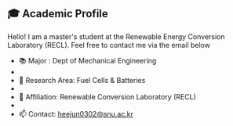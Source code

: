 ## 🎓 Academic Profile

<!--
**DoctorVitus/DoctorVitus** is a ✨ _special_ ✨ repository because its `README.md` (this file) appears on your GitHub profile.

Here are some ideas to get you started:

- 🔭 I’m currently working on ...
- 🌱 I’m currently learning ...
- 👯 I’m looking to collaborate on ...
- 🤔 I’m looking for help with ...
- 💬 Ask me about ...
- 📫 How to reach me: ...
- 😄 Pronouns: ...
- ⚡ Fun fact: ...
-->

Hello! I am a master's student at the Renewable Energy Conversion Laboratory (RECL). 
Feel free to contact me via the email below

 - 📚 Major : Dept of Mechanical Engineering
 - 
 - 🔭 Research Area: Fuel Cells & Batteries
 - 
 - 🏢 Affiliation: Renewable Conversion Laboratory (RECL)
 - 
 - 📫 Contact: heejun0302@snu.ac.kr 
